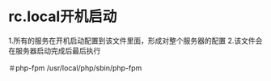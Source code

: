 # rc.local开机启动

1.所有的服务在开机启动配置到该文件里面，形成对整个服务器的配置
2.该文件会在服务器启动完成后最后执行 

＃php-fpm 
/usr/local/php/sbin/php-fpm  